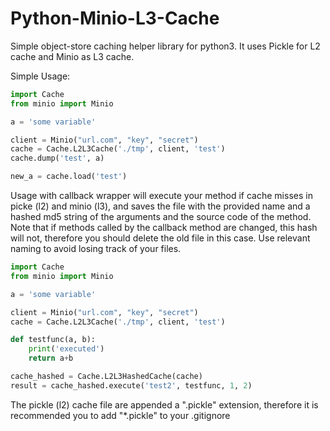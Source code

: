 # Python-Minio-L3-Cache
Simple object-store caching helper library for python3. It uses Pickle for L2 cache and Minio as L3 cache.

Simple Usage:
``` python
import Cache
from minio import Minio

a = 'some variable'

client = Minio("url.com", "key", "secret")
cache = Cache.L2L3Cache('./tmp', client, 'test')
cache.dump('test', a)

new_a = cache.load('test')
```

Usage with callback wrapper will execute your method if cache misses in picke (l2) and minio (l3), and saves the file with the provided name and a hashed md5 string of the arguments and the source code of the method. Note that if methods called by the callback method are changed, this hash will not, therefore you should delete the old file in this case. Use relevant naming to avoid losing track of your files.

``` python
import Cache
from minio import Minio

a = 'some variable'

client = Minio("url.com", "key", "secret")
cache = Cache.L2L3Cache('./tmp', client, 'test')

def testfunc(a, b):
    print('executed')
    return a+b

cache_hashed = Cache.L2L3HashedCache(cache)
result = cache_hashed.execute('test2', testfunc, 1, 2)
```

The pickle (l2) cache file are appended a ".pickle" extension, therefore it is recommended you to add "*.pickle" to your .gitignore